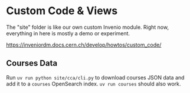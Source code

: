 # Custom Code & Views

The "site" folder is like our own custom Invenio module. Right now, everything in here is mostly a demo or experiment.

https://inveniordm.docs.cern.ch/develop/howtos/custom_code/

## Courses Data

Run `uv run python site/cca/cli.py` to download courses JSON data and add it to a `courses` OpenSearch index. `uv run courses` should also work.

